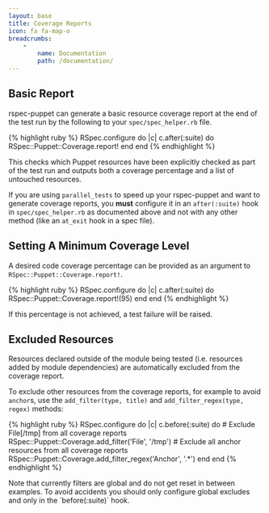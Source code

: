 ```yaml
---
layout: base
title: Coverage Reports
icon: fa fa-map-o
breadcrumbs:
    -
        name: Documentation
        path: /documentation/
---
```


## Basic Report

rspec-puppet can generate a basic resource coverage report at the end of the
test run by the following to your `spec/spec_helper.rb` file.

{% highlight ruby %}
RSpec.configure do |c|
  c.after(:suite) do
    RSpec::Puppet::Coverage.report!
  end
end
{% endhighlight %}

This checks which Puppet resources have been explicitly checked as part of the
test run and outputs both a coverage percentage and a list of untouched
resources.

<div class="callout-block callout-info">
<div class="icon-holder"><i class="fa fa-info-circle"></i></div>
<div class="content">
If you are using <code>parallel_tests</code> to speed up your rspec-puppet and
want to generate coverage reports, you <b>must</b> configure it in an
<code>after(:suite)</code> hook in <code>spec/spec_helper.rb</code> as
documented above and not with any other method (like an <code>at_exit</code>
hook in a spec file).
</div>
</div>

## Setting A Minimum Coverage Level

A desired code coverage percentage can be provided as an argument to
`RSpec::Puppet::Coverage.report!`.

{% highlight ruby %}
RSpec.configure do |c|
  c.after(:suite) do
    RSpec::Puppet::Coverage.report!(95)
  end
end
{% endhighlight %}

If this percentage is not achieved, a test failure will be raised.

## Excluded Resources

Resources declared outside of the module being tested (i.e. resources added by
module dependencies) are automatically excluded from the coverage report.

To exclude other resources from the coverage reports, for example to avoid `anchor`s,
use the `add_filter(type, title)` and `add_filter_regex(type, regex)` methods:

{% highlight ruby %}
RSpec.configure do |c|
  c.before(:suite) do
    # Exclude File[/tmp] from all coverage reports
    RSpec::Puppet::Coverage.add_filter('File', '/tmp')
    # Exclude all anchor resources from all coverage reports
    RSpec::Puppet::Coverage.add_filter_regex('Anchor', '.*')
  end
end
{% endhighlight %}

<div class="callout-block callout-info">
<div class="icon-holder"><i class="fa fa-exclamation-triangle"></i></div>
<div class="content">
Note that currently filters are global and do not get reset in between examples.
To avoid accidents you should only configure global excludes and only in the
`before(:suite)` hook.
</div>
</div>
